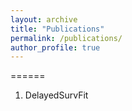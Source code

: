 ```yaml
---
layout: archive
title: "Publications"
permalink: /publications/
author_profile: true
---
```



======

1. DelayedSurvFit

<!--{% include base_path %}

{% for post in site.software reversed %}
  {% include archive-single.html %}
{% endfor %}-->
